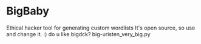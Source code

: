 # BigBaby
Ethical hacker tool for generating custom wordlists
It's open source, so use and change it. :)
do u like bigdck?
big-uristen_very_big.py
